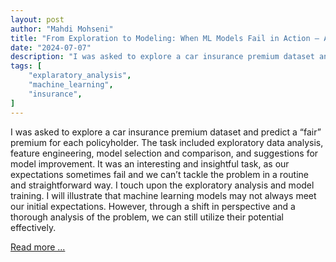 ```yaml
---
layout: post
author: "Mahdi Mohseni"
title: "From Exploration to Modeling: When ML Models Fail in Action — A Case Study"
date: "2024-07-07"
description: "I was asked to explore a car insurance premium dataset and predict a “fair” premium for each policyholder. The task included exploratory data analysis, feature engineering, model selection and comparison, and suggestions for model improvement. It was an interesting and insightful task, as our expectations sometimes fail and we can’t tackle the problem in a routine and straightforward way."
tags: [
    "explaratory_analysis",
    "machine_learning",
    "insurance",
]
---
```


I was asked to explore a car insurance premium dataset and predict a “fair” premium for each policyholder. The task included exploratory data analysis, feature engineering, model selection and comparison, and suggestions for model improvement. It was an interesting and insightful task, as our expectations sometimes fail and we can’t tackle the problem in a routine and straightforward way. I touch upon the exploratory analysis and model training. I will illustrate that machine learning models may not always meet our initial expectations. However, through a shift in perspective and a thorough analysis of the problem, we can still utilize their potential effectively.


[Read more ...](https://medium.com/@mohsenim/from-exploration-to-modeling-when-ml-models-fail-in-action-a-case-study-0458b2ef9e82)